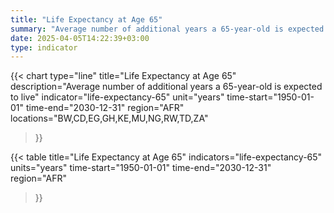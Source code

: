 ```yaml
---
title: "Life Expectancy at Age 65"
summary: "Average number of additional years a 65-year-old is expected to live"
date: 2025-04-05T14:22:39+03:00
type: indicator
---
```


{{< chart
    type="line"
    title="Life Expectancy at Age 65"
    description="Average number of additional years a 65-year-old is expected to live"
    indicator="life-expectancy-65"
    unit="years"
    time-start="1950-01-01"
    time-end="2030-12-31"
    region="AFR"
    locations="BW,CD,EG,GH,KE,MU,NG,RW,TD,ZA"
>}}

{{< table
    title="Life Expectancy at Age 65"
    indicators="life-expectancy-65"
    units="years"
    time-start="1950-01-01"
    time-end="2030-12-31"
    region="AFR"
>}}
